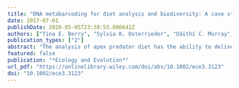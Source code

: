 ```yaml
---
title: "DNA metabarcoding for diet analysis and biodiversity: A case study using the endangered Australian sea lion (Neophoca cinerea)"
date: 2017-07-01
publishDate: 2020-05-05T23:38:55.086641Z
authors: ["Tina E. Berry", "Sylvia K. Osterrieder", "Dáithí C. Murray", "Megan L. Coghlan", "Anthony J. Richardson", "Alicia K. Grealy", "Michael Stat", "Lars Bejder", "Michael Bunce"]
publication_types: ["2"]
abstract: "The analysis of apex predator diet has the ability to deliver valuable insights into ecosystem health, and the potential impacts a predator might have on commercially relevant species. The Australian sea lion (Neophoca cinerea) is an endemic apex predator and one of the world’s most endangered pinnipeds. Given that prey availability is vital to the survival of top predators, this study set out to understand what dietary information DNA metabarcoding could yield from 36 sea lion scats collected across 1,500 km of its distribution in southwest Western Australia. A combination of PCR assays were designed to target a variety of potential sea lion prey, including mammals, fish, crustaceans, cephalopods, and birds. Over 1.2 million metabarcodes identified six classes from three phyla, together representing over 80 taxa. The results confirm that the Australian sea lion is a wide-­ranging opportunistic predator that consumes an array of mainly demersal fauna. Further, the important commercial species Sepioteuthis australis (southern calamari squid) and Panulirus cygnus (western rock lobster) were detected, but were present in textless25% of samples. Some of the taxa identified, such as fish, sharks and rays, clarify previous knowledge of sea lion prey, and some, such as eel taxa and two gastropod species, represent new dietary insights. Even with modest sample sizes, a spatial analysis of taxa and operational taxonomic units found within the scat shows significant differences in diet between many of the sample locations and identifies the primary taxa that are driving this variance. This study provides new insights into the diet of this endangered predator and confirms the efficacy of DNA metabarcoding of scat as a noninvasive tool to more broadly define regional biodiversity."
featured: false
publication: "*Ecology and Evolution*"
url_pdf: "https://onlinelibrary.wiley.com/doi/abs/10.1002/ece3.3123"
doi: "10.1002/ece3.3123"
---
```



